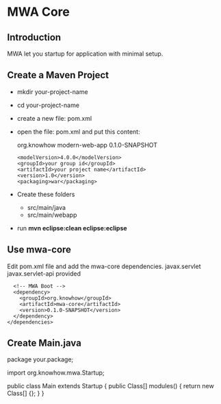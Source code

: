 # MWA Core

## Introduction
MWA let you startup for application with minimal setup.

## Create a Maven Project
* mkdir your-project-name
* cd your-project-name
* create a new file: pom.xml  
* open the file: pom.xml and put this content:

    <?xml version="1.0" encoding="UTF-8"?>
    <project xmlns="http://maven.apache.org/POM/4.0.0" xmlns:xsi="http://www.w3.org/2001/XMLSchema-instance"
      xsi:schemaLocation="http://maven.apache.org/POM/4.0.0 http://maven.apache.org/maven-v4_0_0.xsd">
      <parent>
        <groupId>org.knowhow</groupId>
        <artifactId>modern-web-app</artifactId>
        <version>0.1.0-SNAPSHOT</version>
      </parent>

      <modelVersion>4.0.0</modelVersion>
      <groupId>your group id</groupId>
      <artifactId>your project name</artifactId>
      <version>1.0</version>
      <packaging>war</packaging>
    </project>
* Create these folders
  * src/main/java
  * src/main/webapp
* run **mvn eclipse:clean eclipse:eclipse**

## Use mwa-core
Edit pom.xml file and add the mwa-core dependencies.
    <dependencies>
      <!-- Servlet API -->
      <dependency>
        <groupId>javax.servlet</groupId>
        <artifactId>javax.servlet-api</artifactId>
        <scope>provided</scope>
      </dependency>

      <!-- MWA Boot -->
      <dependency>
        <groupId>org.knowhow</groupId>
        <artifactId>mwa-core</artifactId>
        <version>0.1.0-SNAPSHOT</version>
      </dependency>
    </dependencies>

## Create Main.java
   package your.package;
   
   import org.knowhow.mwa.Startup;
   
   public class Main extends Startup {
      public Class<?>[] modules() {
        return new Class<?>[] {};
      }
   }

